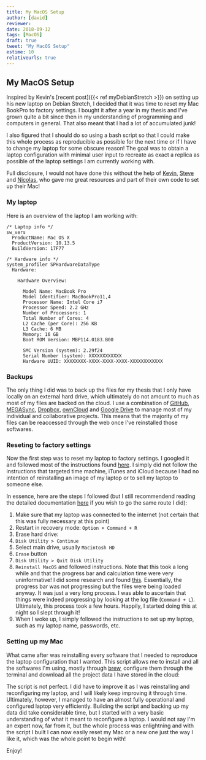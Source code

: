```yaml
---
title: My MacOS Setup
author: [david]
reviewer:
date: 2018-09-12
tags: [MacOS]
draft: true
tweet: "My MacOS Setup"
estime: 10
relativeurls: true
---
```


## My MacOS Setup

Inspired by Kevin's [recent post]({{< ref myDebianStretch >}}) on setting up
his new laptop on Debian Stretch, I decided that it was time to reset my
Mac BookPro to factory settings. I bought it after a year in my thesis and
I've grown quite a bit since then in my understanding of programming and
computers in general. That also meant that I had a lot of accumulated junk!

I also figured that I should do so using a bash script so that I could make
this whole process as reproducible as possible for the next time or if I have
to change my laptop for some obscure reason! The goal was to obtain a laptop
configuration with minimal user input to recreate as exact a replica as possible
of the laptop settings I am currently working with.

Full disclosure, I would not have done this without the help of
[Kevin](https://insileco.github.io/about/),
[Steve](https://insileco.github.io/about/) and
[Nicolas](https://insileco.github.io/about/), who gave me great resources and
part of their own code to set up their Mac!

### My laptop

Here is an overview of the laptop I am working with:

```console
/* Laptop info */
sw_vers
  ProductName: Mac OS X
  ProductVersion: 10.13.5
  BuildVersion: 17F77

/* Hardware info */
system_profiler SPHardwareDataType
  Hardware:

    Hardware Overview:

      Model Name: MacBook Pro
      Model Identifier: MacBookPro11,4
      Processor Name: Intel Core i7
      Processor Speed: 2.2 GHz
      Number of Processors: 1
      Total Number of Cores: 4
      L2 Cache (per Core): 256 KB
      L3 Cache: 6 MB
      Memory: 16 GB
      Boot ROM Version: MBP114.0183.B00

      SMC Version (system): 2.29f24
      Serial Number (system): XXXXXXXXXXXX
      Hardware UUID: XXXXXXXX-XXXX-XXXX-XXXX-XXXXXXXXXXXX
```

### Backups

The only thing I did was to back up the files for my thesis that I only have
locally on an external hard drive, which ultimately do not amount to much as
most of my files are backed on the cloud. I use a combination of
[GitHub](https://github.com/),
[MEGASync](https://mega.nz/),
[Dropbox](https://www.dropbox.com/),
[ownCloud](https://owncloud.org/) and
[Google Drive](https://www.google.ca/drive/)
to manage most of my individual and collaborative projects. This means that the
majority of my files can be reaccessed through the web once I've reinstalled
those softwares.


### Reseting to factory settings

Now the first step was to reset my laptop to factory settings. I googled it
and followed most of the instructions found
[here](https://www.macworld.co.uk/how-to/mac/how-reset-mac-factory-settings-3494564/).
I simply did not follow the instructions that targeted time machine, iTunes and
iCloud because I had no intention of reinstalling an image of my laptop or to
sell my laptop to someone else.

In essence, here are the steps I followed (but I still recommendend reading the
detailed documentation
[here](https://www.macworld.co.uk/how-to/mac/how-reset-mac-factory-settings-3494564/)
if you wish to go the same route I did):

1. Make sure that my laptop was connected to the internet (not certain that this
was fully necessary at this point)
2. Restart in recovery mode: `Option + Command + R`
3. Erase hard drive:
  4. `Disk Utility > Continue`
  5. Select main drive, usually `Macintosh HD`
  6. `Erase` button
  7. `Disk Utility > Quit Disk Utility`
8. `Reinstall MacOS` and followed instructions. Note that this took a long while
and that the progress bar and calculation time were very uninformative! I did some
research and found [this](https://www.fonepaw.com/upgrade/macos-install-stuck.html).
Essentially, the progress bar was not progressing but the files were being loaded
anyway. It was just a very long process. I was able to ascertain that things were
indeed progressing by looking at the log file (`Command + L`). Ultimately,
this process took a few hours. Happily, I started doing this at night so I slept
through it!
9. When I woke up, I simply followed the instructions to set up my laptop, such
as my laptop name, passwords, etc.

### Setting up my Mac

What came after was reinstalling every software that I needed to reproduce the
laptop configuration that I wanted. This script allows me to install and all
the softwares I'm using, mostly through [brew](https://brew.sh/),
configure them through the terminal and download all the project data I have
stored in the cloud:

<script src="https://gist.github.com/david-beauchesne/c7b045d07dd213c9144ed64767b70a0a.js"></script>

The script is not perfect. I did have to improve it as I was reinstalling and
reconfiguring my laptop, and I will likely keep improving it through time.
Ultimately, however, I managed to have an almost fully operational and
configured laptop very efficiently.
Building the script and backing up my data did take considerable time, but
I started with a very basic understanding of what it meant to reconfigure a
laptop. I would not say I'm an expert now, far from it, but the whole process
was enlightning and with the script I built I can now easily reset my Mac
or a new one just the way I like it, which was the whole point to begin with!

Enjoy!
